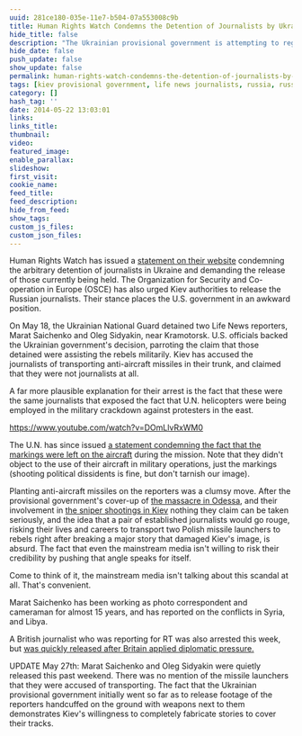 ```yaml
---
uuid: 281ce180-035e-11e7-b504-07a553008c9b
title: Human Rights Watch Condemns the Detention of Journalists by Ukrainian Provisional Government
hide_title: false
description: "The Ukrainian provisional government is attempting to regain control of the flow of information in the worst possible way: by cracking down on journalists."
hide_date: false
push_update: false
show_update: false
permalink: human-rights-watch-condemns-the-detention-of-journalists-by-ukrainian-provisional-government
tags: [kiev provisional government, life news journalists, russia, russian journalists, ukraine]
category: []
hash_tag: ''
date: 2014-05-22 13:03:01
links:
links_title:
thumbnail:
video:
featured_image:
enable_parallax:
slideshow:
first_visit:
cookie_name:
feed_title:
feed_description:
hide_from_feed:
show_tags:
custom_js_files:
custom_json_files:
---
```

Human Rights Watch has issued a <a rel="nofollow" href="http://www.hrw.org/news/2014/05/21/ukraine-journalists-detained-denied-entry">statement on their website</a> condemning the arbitrary detention of journalists in Ukraine and demanding the release of those currently being held. The Organization for Security and Co-operation in Europe (OSCE) has also urged Kiev authorities to release the Russian journalists. Their stance places the U.S. government in an awkward position.

On May 18, the Ukrainian National Guard detained two Life News reporters, Marat Saichenko and Oleg Sidyakin, near Kramotorsk. U.S. officials backed the Ukrainian government's decision, parroting the claim that those detained were assisting the rebels militarily. Kiev has accused the journalists of transporting anti-aircraft missiles in their trunk, and claimed that they were not journalists at all. 

A far more plausible explanation for their arrest is the fact that these were the same journalists that exposed the fact that U.N. helicopters were being employed in the military crackdown against protesters in the east. 

https://www.youtube.com/watch?v=DOmLlvRxWM0

The U.N. has since issued <a rel="nofollow" href="http://www.un.org/News/briefings/docs/2014/db140514.doc.htm">a statement condemning the fact that the markings were left on the aircraft</a> during the mission. Note that they didn't object to the use of their aircraft in military operations, just the markings (shooting political dissidents is fine, but don't tarnish our image).  

Planting anti-aircraft missiles on the reporters was a clumsy move. After the provisional government's cover-up of <a href="http://stormcloudsgathering.com/the-odessa-massacre-what-really-happened">the massacre in Odessa</a>, and their involvement in <a rel="nofollow" href="http://stormcloudsgatheringcom/the-ukraine-crisis-what-youre-not-being-told">the sniper shootings in Kiev</a> nothing they claim can be taken seriously, and the idea that a pair of established journalists would go rouge, risking their lives and careers to transport two Polish missile launchers to rebels right after breaking a major story that damaged Kiev's image, is absurd. The fact that even the mainstream media isn't willing to risk their credibility by pushing that angle speaks for itself. 

Come to think of it, the mainstream media isn't talking about this scandal at all. That's convenient.

Marat Saichenko has been working as photo correspondent and cameraman for almost 15 years, and has reported on the conflicts in Syria, and Libya. 

A British journalist who was reporting for RT was also arrested this week, but <a rel="nofollow" href="http://www.bbc.com/news/uk-27506545">was quickly released after Britain applied diplomatic pressure.</a> 

UPDATE May 27th: Marat Saichenko and Oleg Sidyakin were quietly released this past weekend. There was no mention of the missile launchers that they were accused of transporting. The fact that the Ukrainian provisional government initially went so far as to release footage of the reporters handcuffed on the ground with weapons next to them demonstrates Kiev's willingness to completely fabricate stories to cover their tracks.